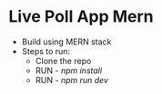 # Live Poll App Mern
- Build using MERN stack
- Steps to run:
  - Clone the repo
  - RUN - *npm install*
  - RUN - *npm run dev*
